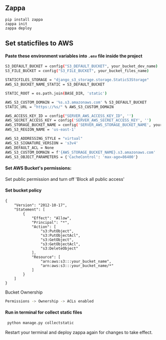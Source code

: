 ## Zappa

```
pip install zappa
zappa init
zappa deploy
```

## Set staticfiles to AWS
#### Paste these environment variables into `.env` file inside the project

```sh
S3_DEFAULT_BUCKET = config("S3_DEFAULT_BUCKET", your_bucket_dev_name)
S3_FILE_BUCKET = config("S3_FILE_BUCKET", your_bucket_files_name)

STATICFILES_STORAGE = "django_s3_storage.storage.StaticS3Storage"
AWS_S3_BUCKET_NAME_STATIC = S3_DEFAULT_BUCKET

STATIC_ROOT = os.path.join(BASE_DIR, 'static')

AWS_S3_CUSTOM_DOMAIN = '%s.s3.amazonaws.com' % S3_DEFAULT_BUCKET
STATIC_URL = "https://%s/" % AWS_S3_CUSTOM_DOMAIN

AWS_ACCESS_KEY_ID = config("SERVER_AWS_ACCESS_KEY_ID", '')
AWS_SECRET_ACCESS_KEY = config('SERVER_AWS_SECRET_ACCESS_KEY', '')
AWS_STORAGE_BUCKET_NAME = config('SERVER_AWS_STORAGE_BUCKET_NAME', your_bucket_dev_name)
AWS_S3_REGION_NAME = 'us-east-1'

AWS_S3_ADDRESSING_STYLE = "virtual"
AWS_S3_SIGNATURE_VERSION = 's3v4'
AWS_DEFAULT_ACL = None
AWS_S3_CUSTOM_DOMAIN = f'{AWS_STORAGE_BUCKET_NAME}.s3.amazonaws.com'
AWS_S3_OBJECT_PARAMETERS = {'CacheControl': 'max-age=86400'}
```
#### Set AWS Bucket's permissions: 
Set public permission and turn off 'Block all public access'
#### Set bucket policy
```
{
    "Version": "2012-10-17",
    "Statement": [
        {
            "Effect": "Allow",
            "Principal": "*",
            "Action": [
                "s3:PutObject",
                "s3:PutObjectAcl",
                "s3:GetObject",
                "s3:GetObjectAcl",
                "s3:DeleteObject"
            ],
            "Resource": [
                "arn:aws:s3:::your_bucket_name",
                "arn:aws:s3:::your_bucket_name/*"
            ]
        }
    ]
}
```
Bucket Ownership
```sh
Permissions -> Ownership -> ACLs enabled 
```
#### Run in terminal for collect static files
```sh
 python manage.py collectstatic
```
Restart your terminal and deploy zappa again for changes to take effect.